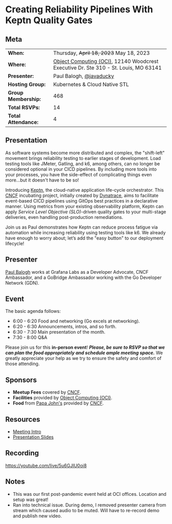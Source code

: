 # Creating Reliability Pipelines With Keptn Quality Gates

## Meta 
| | |
| --- | --- |
| **When:** | Thursday, ~~April 18, 2023~~ May 18, 2023 |
| **Where:** | [Object Computing (OCI)](https://objectcomputing.com/), 12140 Woodcrest Executive Dr. Ste 310 - St. Louis, MO 63141 |
| **Presenter:** | Paul Balogh, [@javaducky](https://twitter.com/javaducky) |
| **Hosting Group:** | Kubernetes &amp; Cloud Native STL |
| **Group Membership:** | 468 |
| **Total RSVPs:** | 14 |
| **Total Attendance:** | 4 |

## Presentation
As software systems become more distributed and complex, the "shift-left" movement brings reliability testing to earlier stages of development. Load testing tools like JMeter, Gatling, and k6, among others, can no longer be considered optional in your CICD pipelines. By including more tools into your processes, you have the side-effect of complicating things even more...but it doesn't have to be so! 

Introducing [Keptn](https://keptn.sh/), the cloud-native application life-cycle orchestrator. This [CNCF](https://www.cncf.io/) incubating project, initially created by [Dynatrace](https://www.dynatrace.com/), aims to facilitate event-based CICD pipelines using GitOps best practices in a declarative manner. Using metrics from your existing observability platform, Keptn can apply _Service Level Objective (SLO)_-driven quality gates to your multi-stage deliveries, even handling post-production remediations.

Join us as Paul demonstrates how Keptn can reduce process fatigue via automation while increasing reliability using testing tools like k6. We already have enough to worry about; let’s add the "easy button" to our deployment lifecycle!

## Presenter
[Paul Balogh](https://www.linkedin.com/in/pabalogh/) works at Grafana Labs as a Developer Advocate, CNCF Ambassador, and a GoBridge Ambassador working with the Go Developer Network (GDN).

## Event
The basic agenda follows:
* 6:00 - 6:20 Food and networking (Go excels at networking).
* 6:20 - 6:30 Announcements, intros, and so forth.
* 6:30 - 7:30 Main presentation of the month.
* 7:30 - 8:00 Q&A

Please join us for this **in-person event**! **_Please, be sure to RSVP so that we can plan the food appropriately and schedule ample meeting space._** We greatly appreciate your help as we try to ensure the safety and comfort of those attending.

## Sponsors
* **Meetup Fees** covered by [CNCF](https://www.cncf.io/).
* **Facilities** provided by [Object Computing (OCI)](https://objectcomputing.com/).
* **Food** from [Papa John's](https://www.papajohns.com/) provided by [CNCF](https://WWW.cncf.io/).

## Resources
* [Meeting Intro](Meeting-Intro.pdf)
* [Presentation Slides](Reliability%20Pipelines%20With%20Keptn%20Quality%20Gates.pdf)

## Recording
https://youtube.com/live/5u6GJIU0oi8

## Notes
- This was our first post-pandemic event held at OCI offices. Location and setup was
great!
- Ran into technical issue. During demo, I removed presenter camera from stream which caused audio to be muted. Will have to re-record demo and publish new video.
